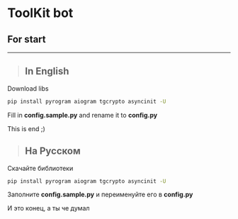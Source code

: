 # ToolKit bot

## For start

__________________________________

>## In English

Download libs

```sh
pip install pyrogram aiogram tgcrypto asyncinit -U
```

Fill in **config.sample.py** and rename it to **config.py**

This is end ;)

>## На Русском

Скачайте библиотеки

```sh
pip install pyrogram aiogram tgcrypto asyncinit -U
```

Заполните **config.sample.py** и переименуйте его в **config.py**

И это конец, а ты че думал